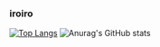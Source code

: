 ### iroiro
[![Top Langs](https://github-readme-stats.vercel.app/api/top-langs/?username=TOFU-0218
)](https://github.com/anuraghazra/github-readme-stats)
![Anurag's GitHub stats](https://github-readme-stats.vercel.app/api?username=TOFU-0218)
